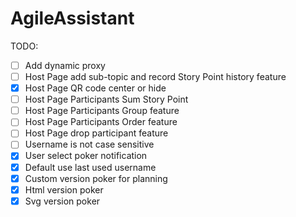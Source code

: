 # AgileAssistant

TODO:

- [ ] Add dynamic proxy
- [ ] Host Page add sub-topic and record Story Point history feature
- [x] Host Page QR code center or hide
- [ ] Host Page Participants Sum Story Point
- [ ] Host Page Participants Group feature
- [ ] Host Page Participants Order feature
- [ ] Host Page drop participant feature
- [ ] Username is not case sensitive
- [x] User select poker notification
- [x] Default use last used username
- [x] Custom version poker for planning
- [x] Html version poker
- [x] Svg version poker
